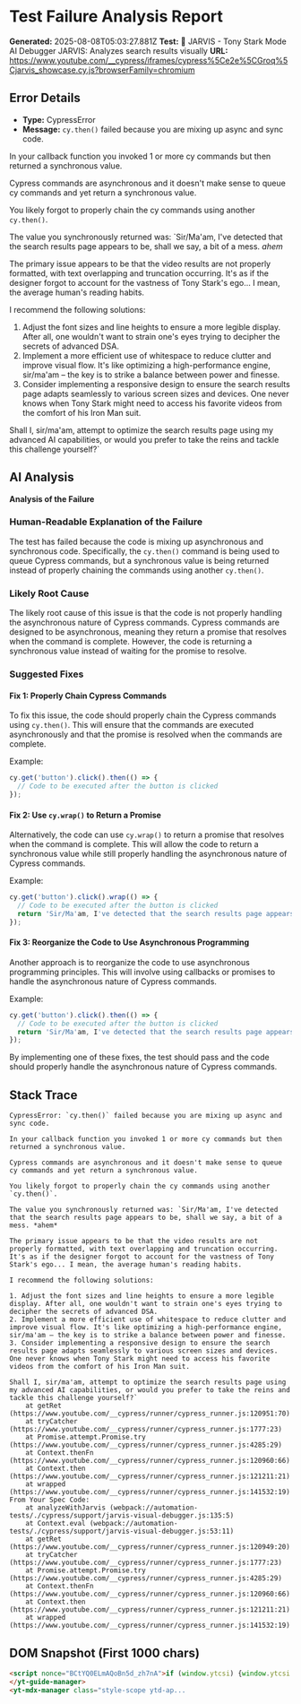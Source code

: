 
# Test Failure Analysis Report

**Generated:** 2025-08-08T05:03:27.881Z
**Test:** 🤖 JARVIS - Tony Stark Mode AI Debugger JARVIS: Analyzes search results visually
**URL:** https://www.youtube.com/__cypress/iframes/cypress%5Ce2e%5CGroq%5Cjarvis_showcase.cy.js?browserFamily=chromium

## Error Details
- **Type:** CypressError
- **Message:** `cy.then()` failed because you are mixing up async and sync code.

In your callback function you invoked 1 or more cy commands but then returned a synchronous value.

Cypress commands are asynchronous and it doesn't make sense to queue cy commands and yet return a synchronous value.

You likely forgot to properly chain the cy commands using another `cy.then()`.

The value you synchronously returned was: `Sir/Ma'am, I've detected that the search results page appears to be, shall we say, a bit of a mess. *ahem*

The primary issue appears to be that the video results are not properly formatted, with text overlapping and truncation occurring. It's as if the designer forgot to account for the vastness of Tony Stark's ego... I mean, the average human's reading habits.

I recommend the following solutions:

1. Adjust the font sizes and line heights to ensure a more legible display. After all, one wouldn't want to strain one's eyes trying to decipher the secrets of advanced DSA.
2. Implement a more efficient use of whitespace to reduce clutter and improve visual flow. It's like optimizing a high-performance engine, sir/ma'am – the key is to strike a balance between power and finesse.
3. Consider implementing a responsive design to ensure the search results page adapts seamlessly to various screen sizes and devices. One never knows when Tony Stark might need to access his favorite videos from the comfort of his Iron Man suit.

Shall I, sir/ma'am, attempt to optimize the search results page using my advanced AI capabilities, or would you prefer to take the reins and tackle this challenge yourself?`

## AI Analysis
**Analysis of the Failure**

### Human-Readable Explanation of the Failure

The test has failed because the code is mixing up asynchronous and synchronous code. Specifically, the `cy.then()` command is being used to queue Cypress commands, but a synchronous value is being returned instead of properly chaining the commands using another `cy.then()`.

### Likely Root Cause

The likely root cause of this issue is that the code is not properly handling the asynchronous nature of Cypress commands. Cypress commands are designed to be asynchronous, meaning they return a promise that resolves when the command is complete. However, the code is returning a synchronous value instead of waiting for the promise to resolve.

### Suggested Fixes

#### Fix 1: Properly Chain Cypress Commands

To fix this issue, the code should properly chain the Cypress commands using `cy.then()`. This will ensure that the commands are executed asynchronously and that the promise is resolved when the commands are complete.

Example:
```javascript
cy.get('button').click().then(() => {
  // Code to be executed after the button is clicked
});
```
#### Fix 2: Use `cy.wrap()` to Return a Promise

Alternatively, the code can use `cy.wrap()` to return a promise that resolves when the command is complete. This will allow the code to return a synchronous value while still properly handling the asynchronous nature of Cypress commands.

Example:
```javascript
cy.get('button').click().wrap(() => {
  // Code to be executed after the button is clicked
  return 'Sir/Ma'am, I've detected that the search results page appears to be, shall we say, a bit of a mess.';
});
```
#### Fix 3: Reorganize the Code to Use Asynchronous Programming

Another approach is to reorganize the code to use asynchronous programming principles. This will involve using callbacks or promises to handle the asynchronous nature of Cypress commands.

Example:
```javascript
cy.get('button').click().then(() => {
  // Code to be executed after the button is clicked
  return 'Sir/Ma'am, I've detected that the search results page appears to be, shall we say, a bit of a mess.';
});
```
By implementing one of these fixes, the test should pass and the code should properly handle the asynchronous nature of Cypress commands.

## Stack Trace
```
CypressError: `cy.then()` failed because you are mixing up async and sync code.

In your callback function you invoked 1 or more cy commands but then returned a synchronous value.

Cypress commands are asynchronous and it doesn't make sense to queue cy commands and yet return a synchronous value.

You likely forgot to properly chain the cy commands using another `cy.then()`.

The value you synchronously returned was: `Sir/Ma'am, I've detected that the search results page appears to be, shall we say, a bit of a mess. *ahem*

The primary issue appears to be that the video results are not properly formatted, with text overlapping and truncation occurring. It's as if the designer forgot to account for the vastness of Tony Stark's ego... I mean, the average human's reading habits.

I recommend the following solutions:

1. Adjust the font sizes and line heights to ensure a more legible display. After all, one wouldn't want to strain one's eyes trying to decipher the secrets of advanced DSA.
2. Implement a more efficient use of whitespace to reduce clutter and improve visual flow. It's like optimizing a high-performance engine, sir/ma'am – the key is to strike a balance between power and finesse.
3. Consider implementing a responsive design to ensure the search results page adapts seamlessly to various screen sizes and devices. One never knows when Tony Stark might need to access his favorite videos from the comfort of his Iron Man suit.

Shall I, sir/ma'am, attempt to optimize the search results page using my advanced AI capabilities, or would you prefer to take the reins and tackle this challenge yourself?`
    at getRet (https://www.youtube.com/__cypress/runner/cypress_runner.js:120951:70)
    at tryCatcher (https://www.youtube.com/__cypress/runner/cypress_runner.js:1777:23)
    at Promise.attempt.Promise.try (https://www.youtube.com/__cypress/runner/cypress_runner.js:4285:29)
    at Context.thenFn (https://www.youtube.com/__cypress/runner/cypress_runner.js:120960:66)
    at Context.then (https://www.youtube.com/__cypress/runner/cypress_runner.js:121211:21)
    at wrapped (https://www.youtube.com/__cypress/runner/cypress_runner.js:141532:19)
From Your Spec Code:
    at analyzeWithJarvis (webpack://automation-tests/./cypress/support/jarvis-visual-debugger.js:135:5)
    at Context.eval (webpack://automation-tests/./cypress/support/jarvis-visual-debugger.js:53:11)
    at getRet (https://www.youtube.com/__cypress/runner/cypress_runner.js:120949:20)
    at tryCatcher (https://www.youtube.com/__cypress/runner/cypress_runner.js:1777:23)
    at Promise.attempt.Promise.try (https://www.youtube.com/__cypress/runner/cypress_runner.js:4285:29)
    at Context.thenFn (https://www.youtube.com/__cypress/runner/cypress_runner.js:120960:66)
    at Context.then (https://www.youtube.com/__cypress/runner/cypress_runner.js:121211:21)
    at wrapped (https://www.youtube.com/__cypress/runner/cypress_runner.js:141532:19)
```

## DOM Snapshot (First 1000 chars)
```html
<script nonce="BCtYQ0ELmAQoBn5d_zh7nA">if (window.ytcsi) {window.ytcsi.tick('bs', null, '');}</script><script nonce="BCtYQ0ELmAQoBn5d_zh7nA">ytcfg.set('initialBodyClientWidth', document.body.clientWidth);</script><script nonce="BCtYQ0ELmAQoBn5d_zh7nA">if (window.ytcsi) {window.ytcsi.tick('ai', null, '');}</script><iframe name="passive_signin" src="https://accounts.google.com/ServiceLogin?service=youtube&amp;uilel=3&amp;passive=true&amp;continue=https%3A%2F%2Fwww.youtube.com%2Fsignin%3Faction_handle_signin%3Dtrue%26app%3Ddesktop%26hl%3Den-GB%26next%3D%252Fsignin_passive%26feature%3Dpassive&amp;hl=en-GB" style="display: none"></iframe><ytd-app darker-dark-theme="" frosted-glass-exp="" mini-guide-visible=""><!--css-build:shady--><!--css_build_scope:ytd-app--><!--css_build_styles:video.youtube.src.web.polymer.shared.ui.styles.yt_base_styles.yt.base.styles.css.js--><yt-guide-manager id="guide-service" class="style-scope ytd-app">
</yt-guide-manager>
<yt-mdx-manager class="style-scope ytd-ap...
```

